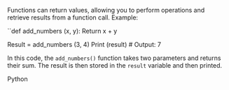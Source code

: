 Functions can return values, allowing you to perform operations and retrieve results from a function call. Example:


``def add_numbers (x, y):
    Return x + y

Result = add_numbers (3, 4)
Print (result)  # Output: 7



In this code, the `add_numbers()` function takes two parameters and returns their sum. The result is then stored in the `result` variable and then printed.





Python